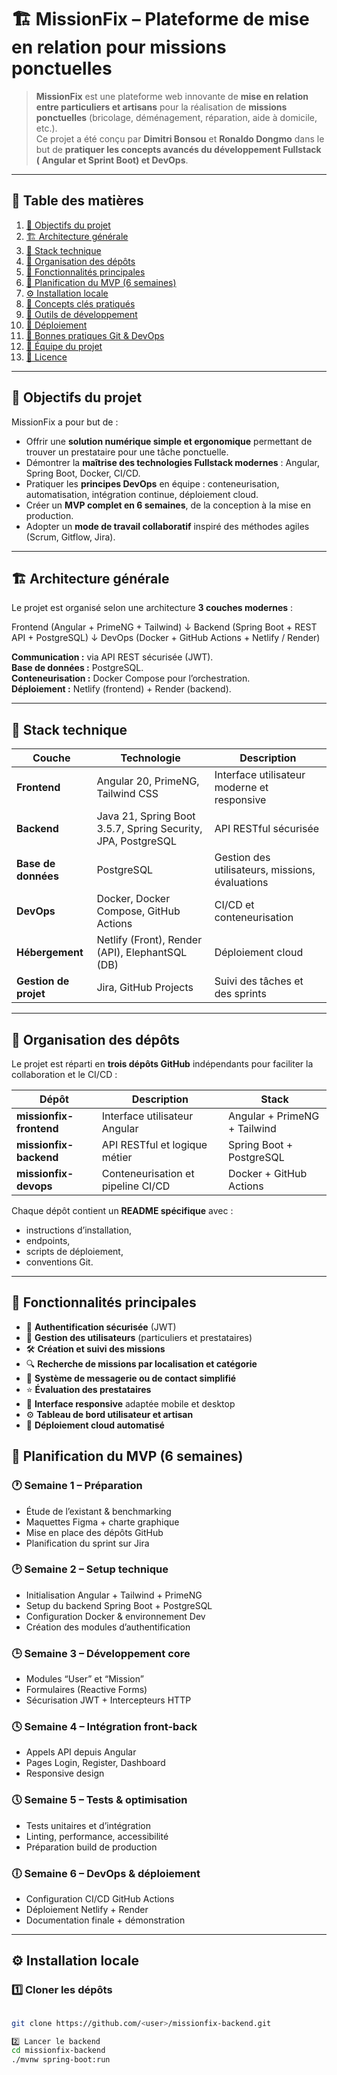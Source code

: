 # 🏗️ MissionFix – Plateforme de mise en relation pour missions ponctuelles

> **MissionFix** est une plateforme web innovante de **mise en relation entre particuliers et artisans** pour la réalisation de **missions ponctuelles** (bricolage, déménagement, réparation, aide à domicile, etc.).  
> Ce projet a été conçu par **Dimitri Bonsou** et **Ronaldo Dongmo**  dans le but de **pratiquer les concepts avancés du développement Fullstack ( Angular et Sprint Boot) et DevOps**.

---

## 📘 Table des matières

1. [🎯 Objectifs du projet](#-objectifs-du-projet)
2. [🏗️ Architecture générale](#️-architecture-générale)
3. [🧱 Stack technique](#-stack-technique)
4. [📁 Organisation des dépôts](#-organisation-des-dépôts)
5. [🧩 Fonctionnalités principales](#-fonctionnalités-principales)
6. [📅 Planification du MVP (6 semaines)](#-planification-du-mvp-6-semaines)
7. [⚙️ Installation locale](#️-installation-locale)
8. [🧠 Concepts clés pratiqués](#-concepts-clés-pratiqués)
9. [🧰 Outils de développement](#-outils-de-développement)
10. [🚀 Déploiement](#-déploiement)
11. [🧩 Bonnes pratiques Git & DevOps](#-bonnes-pratiques-git--devops)
12. [👥 Équipe du projet](#-équipe-du-projet)
13. [📄 Licence](#-licence)

---

## 🎯 Objectifs du projet

MissionFix a pour but de :

- Offrir une **solution numérique simple et ergonomique** permettant de trouver un prestataire pour une tâche ponctuelle.  
- Démontrer la **maîtrise des technologies Fullstack modernes** : Angular, Spring Boot, Docker, CI/CD.  
- Pratiquer les **principes DevOps** en équipe : conteneurisation, automatisation, intégration continue, déploiement cloud.  
- Créer un **MVP complet en 6 semaines**, de la conception à la mise en production.  
- Adopter un **mode de travail collaboratif** inspiré des méthodes agiles (Scrum, Gitflow, Jira).  

---

## 🏗️ Architecture générale

Le projet est organisé selon une architecture **3 couches modernes** :

Frontend (Angular + PrimeNG + Tailwind)
↓
Backend (Spring Boot + REST API + PostgreSQL)
↓
DevOps (Docker + GitHub Actions + Netlify / Render)

**Communication :** via API REST sécurisée (JWT).  
**Base de données :** PostgreSQL.  
**Conteneurisation :** Docker Compose pour l’orchestration.  
**Déploiement :** Netlify (frontend) + Render (backend).

---

## 🧱 Stack technique

| Couche | Technologie | Description |
|--------|--------------|-------------|
| **Frontend** | Angular 20, PrimeNG, Tailwind CSS | Interface utilisateur moderne et responsive |
| **Backend** | Java 21, Spring Boot 3.5.7, Spring Security, JPA, PostgreSQL | API RESTful sécurisée |
| **Base de données** | PostgreSQL | Gestion des utilisateurs, missions, évaluations |
| **DevOps** | Docker, Docker Compose, GitHub Actions | CI/CD et conteneurisation |
| **Hébergement** | Netlify (Front), Render (API), ElephantSQL (DB) | Déploiement cloud |
| **Gestion de projet** | Jira, GitHub Projects | Suivi des tâches et des sprints |

---

## 📁 Organisation des dépôts

Le projet est réparti en **trois dépôts GitHub** indépendants pour faciliter la collaboration et le CI/CD :

| Dépôt | Description | Stack |
|-------|--------------|--------|
| **missionfix-frontend** | Interface utilisateur Angular | Angular + PrimeNG + Tailwind |
| **missionfix-backend** | API RESTful et logique métier | Spring Boot + PostgreSQL |
| **missionfix-devops** | Conteneurisation et pipeline CI/CD | Docker + GitHub Actions |

Chaque dépôt contient un **README spécifique** avec :
- instructions d’installation,  
- endpoints,  
- scripts de déploiement,  
- conventions Git.

---

## 🧩 Fonctionnalités principales

- 🔐 **Authentification sécurisée** (JWT)
- 👤 **Gestion des utilisateurs** (particuliers et prestataires)
- 🛠️ **Création et suivi des missions**
- 🔍 **Recherche de missions par localisation et catégorie**
- 💬 **Système de messagerie ou de contact simplifié**
- ⭐ **Évaluation des prestataires**
- 📱 **Interface responsive** adaptée mobile et desktop
- ⚙️ **Tableau de bord utilisateur et artisan**
- 🚀 **Déploiement cloud automatisé**


## 📅 Planification du MVP (6 semaines)

### 🕐 Semaine 1 – Préparation
- Étude de l’existant & benchmarking  
- Maquettes Figma + charte graphique  
- Mise en place des dépôts GitHub  
- Planification du sprint sur Jira  

### 🕑 Semaine 2 – Setup technique
- Initialisation Angular + Tailwind + PrimeNG  
- Setup du backend Spring Boot + PostgreSQL  
- Configuration Docker & environnement Dev  
- Création des modules d’authentification  

### 🕒 Semaine 3 – Développement core
- Modules “User” et “Mission”  
- Formulaires (Reactive Forms)  
- Sécurisation JWT + Intercepteurs HTTP  

### 🕓 Semaine 4 – Intégration front-back
- Appels API depuis Angular  
- Pages Login, Register, Dashboard  
- Responsive design  

### 🕔 Semaine 5 – Tests & optimisation
- Tests unitaires et d’intégration  
- Linting, performance, accessibilité  
- Préparation build de production  

### 🕕 Semaine 6 – DevOps & déploiement
- Configuration CI/CD GitHub Actions  
- Déploiement Netlify + Render  
- Documentation finale + démonstration

---

## ⚙️ Installation locale

### 1️⃣ Cloner les dépôts

```bash

git clone https://github.com/<user>/missionfix-backend.git

2️⃣ Lancer le backend
cd missionfix-backend
./mvnw spring-boot:run

